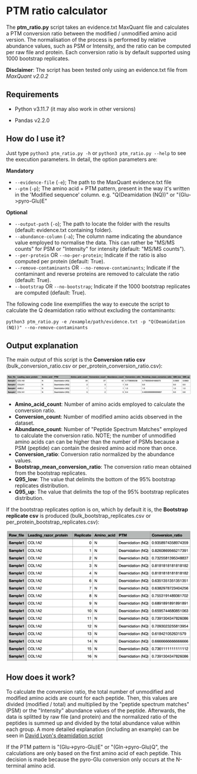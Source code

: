 # PTM ratio calculator

The **ptm_ratio.py** script takes an evidence.txt MaxQuant file and calculates a PTM conversion ratio between the modified / unmodified amino acid version. The normalisation of the process is performed by relative abundance values, such as PSM or Intensity, and the ratio can be computed per raw file and protein. Each conversion ratio is by default supported using 1000 bootstrap replicates.

**Disclaimer**: The script has been tested only using an evidence.txt file from *MaxQuant v2.0.2*

## Requirements

-   Python v3.11.7 (it may also work in other versions)

-   Pandas v2.2.0

## How do I use it?

Just type `python3 ptm_ratio.py -h` or `python3 ptm_ratio.py --help` to see the execution parameters. In detail, the option parameters are:

**Mandatory**

-   `--evidence-file` (`-e`); The path to the MaxQuant evidence.txt file
-   `--ptm` (`-p`); The amino acid + PTM pattern, present in the way it's written in the 'Modified sequence' column. e.g. "Q(Deamidation (NQ))" or "(Glu-\>pyro-Glu)E"

**Optional**

-   `--output-path` (`-o`); The path to locate the folder with the results (default: evidence.txt containing folder).
-   `--abundance-column` (`-a`); The column name indicating the abundance value employed to normalise the data. This can rather be "MS/MS counts" for PSM or "Intensity" for intensity (default: "MS/MS counts").
-   `--per-protein` OR `--no-per-protein`; Indicate if the ratio is also computed per protein (default: True).
-   `--remove-contaminants` OR `--no-remove-contaminants`; Indicate if the contaminant and reverse proteins are removed to calculate the ratio (default: True).
-   `--bootstrap` OR `--no-bootstrap`; Indicate if the 1000 bootstrap replicates are computed (default: True).

The following code line exemplifies the way to execute the script to calculate the Q deamidation ratio without excluding the contaminants:

```{python}
python3 ptm_ratio.py -e /example/path/evidence.txt -p "Q(Deamidation (NQ))" --no-remove-contaminants 
```

## Output explanation

The main output of this script is the **Conversion ratio csv** (bulk_conversion_ratio.csv or per_protein_conversion_ratio.csv):

![](images/per_protein_conversion_ratio.png)

-   **Amino_acid_count**: Number of amino acids employed to calculate the conversion ratio.
-   **Conversion_count**: Number of modified amino acids observed in the dataset.
-   **Abundance_count**: Number of "Peptide Spectrum Matches" employed to calculate the conversion ratio. NOTE; the number of unmodified amino acids can can be higher than the number of PSMs because a PSM (peptide) can contain the desired amino acid more than once.
-   **Conversion_ratio**: Conversion ratio normalized by the abundance values.
-   **Bootstrap_mean_conversion_ratio**: The conversion ratio mean obtained from the bootstrap replicates.
-   **Q95_low**: The value that delimits the bottom of the 95% bootstrap replicates distribution.
-   **Q95_up**: The value that delimits the top of the 95% bootstrap replicates distribution.

If the bootstrap replicates option is on, which by default it is, the **Bootstrap replicate csv** is produced (bulk_bootstrap_replicates.csv or per_protein_bootstrap_replicates.csv):

![](images/per_protein_bootstrap.png)

## How does it work?

To calculate the conversion ratio, the total number of unmodified and modified amino acids are count for each peptide. Then, this values are divided (modified / total) and multiplied by the "peptide spectrum matches" (PSM) or the "Intensity" abundance values of the peptide. Afterwards, the data is splitted by raw file (and protein) and the normalized ratio of the peptides is summed up and divided by the total abundance value within each group. A more detailed explanation (including an example) can be seen in [David Lyon's deamidation script](https://github.com/dblyon/deamidation)

If the PTM pattern is "(Glu-\>pyro-Glu)E" or "(Gln-\>pyro-Glu)Q", the calculations are only based on the first amino acid of each peptide. This decision is made because the pyro-Glu conversion only occurs at the N-terminal amino acid.
